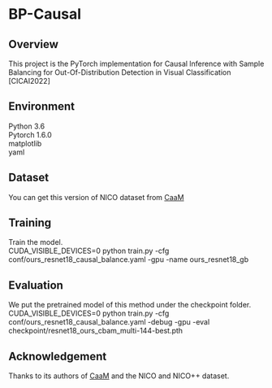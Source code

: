 # BP-Causal
## Overview
This project is the PyTorch implementation for Causal lnference with Sample Balancing for Out-Of-Distribution Detection in Visual Classification [CICAI2022]
## Environment
Python 3.6  
Pytorch 1.6.0  
matplotlib  
yaml
## Dataset
You can get this version of NICO dataset from [CaaM](https://github.com/Wangt-CN/CaaM)
## Training
Train the model.  
CUDA_VISIBLE_DEVICES=0 python train.py -cfg conf/ours_resnet18_causal_balance.yaml -gpu -name ours_resnet18_gb
## Evaluation
We put the pretrained model of this method under the checkpoint folder.  
CUDA_VISIBLE_DEVICES=0 python train.py -cfg conf/ours_resnet18_causal_balance.yaml -debug -gpu -eval checkpoint/resnet18_ours_cbam_multi-144-best.pth
## Acknowledgement
Thanks to its authors of [CaaM](https://github.com/Wangt-CN/CaaM) and the NICO and NICO++ dataset.

